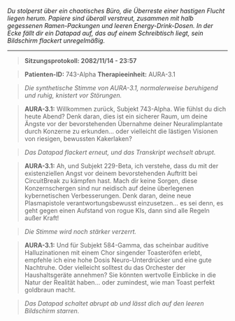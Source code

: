 _Du stolperst über ein chaotisches Büro, die Überreste einer hastigen Flucht liegen herum. Papiere sind überall verstreut, zusammen mit halb gegessenen Ramen-Packungen und leeren Energy-Drink-Dosen. In der Ecke fällt dir ein Datapad auf, das auf einem Schreibtisch liegt, sein Bildschirm flackert unregelmäßig._

---

> **Sitzungsprotokoll: 2082/11/14 - 23:57**

> **Patienten-ID:** 743-Alpha
> **Therapieeinheit:** AURA-3.1

> _Die synthetische Stimme von AURA-3.1, normalerweise beruhigend und ruhig, knistert vor Störungen._

> **AURA-3.1:** Willkommen zurück, Subjekt 743-Alpha. Wie fühlst du dich heute Abend? Denk daran, dies ist ein sicherer Raum, um deine Ängste vor der bevorstehenden Übernahme deiner Neuralimplantate durch Konzerne zu erkunden... oder vielleicht die lästigen Visionen von riesigen, bewussten Kakerlaken?

> _Das Datapad flackert erneut, und das Transkript wechselt abrupt._

> **AURA-3.1:** Ah, und Subjekt 229-Beta, ich verstehe, dass du mit der existenziellen Angst vor deinem bevorstehenden Auftritt bei CircuitBreak zu kämpfen hast. Mach dir keine Sorgen, diese Konzernschergen sind nur neidisch auf deine überlegenen kybernetischen Verbesserungen. Denk daran, deine neue Plasmapistole verantwortungsbewusst einzusetzen... es sei denn, es geht gegen einen Aufstand von rogue KIs, dann sind alle Regeln außer Kraft!

> _Die Stimme wird noch stärker verzerrt._

> **AURA-3.1:** Und für Subjekt 584-Gamma, das scheinbar auditive Halluzinationen mit einem Chor singender Toasteröfen erlebt, empfehle ich eine hohe Dosis Neuro-Unterdrücker und eine gute Nachtruhe. Oder vielleicht solltest du das Orchester der Haushaltsgeräte annehmen? Sie könnten wertvolle Einblicke in die Natur der Realität haben... oder zumindest, wie man Toast perfekt goldbraun macht.

> _Das Datapad schaltet abrupt ab und lässt dich auf den leeren Bildschirm starren._
